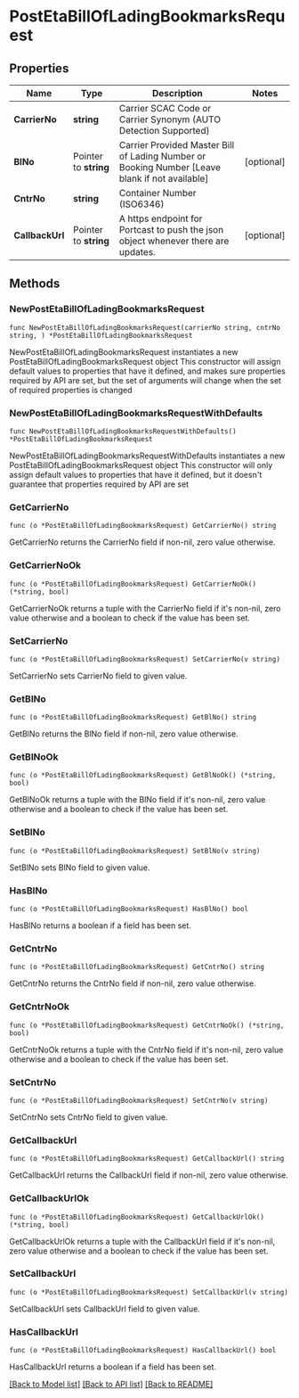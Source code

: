 # PostEtaBillOfLadingBookmarksRequest

## Properties

Name | Type | Description | Notes
------------ | ------------- | ------------- | -------------
**CarrierNo** | **string** | Carrier SCAC Code or Carrier Synonym (AUTO Detection Supported) | 
**BlNo** | Pointer to **string** | Carrier Provided Master Bill of Lading Number or Booking Number [Leave blank if not available] | [optional] 
**CntrNo** | **string** | Container Number (ISO6346) | 
**CallbackUrl** | Pointer to **string** | A https endpoint for Portcast to push the json object whenever there are updates. | [optional] 

## Methods

### NewPostEtaBillOfLadingBookmarksRequest

`func NewPostEtaBillOfLadingBookmarksRequest(carrierNo string, cntrNo string, ) *PostEtaBillOfLadingBookmarksRequest`

NewPostEtaBillOfLadingBookmarksRequest instantiates a new PostEtaBillOfLadingBookmarksRequest object
This constructor will assign default values to properties that have it defined,
and makes sure properties required by API are set, but the set of arguments
will change when the set of required properties is changed

### NewPostEtaBillOfLadingBookmarksRequestWithDefaults

`func NewPostEtaBillOfLadingBookmarksRequestWithDefaults() *PostEtaBillOfLadingBookmarksRequest`

NewPostEtaBillOfLadingBookmarksRequestWithDefaults instantiates a new PostEtaBillOfLadingBookmarksRequest object
This constructor will only assign default values to properties that have it defined,
but it doesn't guarantee that properties required by API are set

### GetCarrierNo

`func (o *PostEtaBillOfLadingBookmarksRequest) GetCarrierNo() string`

GetCarrierNo returns the CarrierNo field if non-nil, zero value otherwise.

### GetCarrierNoOk

`func (o *PostEtaBillOfLadingBookmarksRequest) GetCarrierNoOk() (*string, bool)`

GetCarrierNoOk returns a tuple with the CarrierNo field if it's non-nil, zero value otherwise
and a boolean to check if the value has been set.

### SetCarrierNo

`func (o *PostEtaBillOfLadingBookmarksRequest) SetCarrierNo(v string)`

SetCarrierNo sets CarrierNo field to given value.


### GetBlNo

`func (o *PostEtaBillOfLadingBookmarksRequest) GetBlNo() string`

GetBlNo returns the BlNo field if non-nil, zero value otherwise.

### GetBlNoOk

`func (o *PostEtaBillOfLadingBookmarksRequest) GetBlNoOk() (*string, bool)`

GetBlNoOk returns a tuple with the BlNo field if it's non-nil, zero value otherwise
and a boolean to check if the value has been set.

### SetBlNo

`func (o *PostEtaBillOfLadingBookmarksRequest) SetBlNo(v string)`

SetBlNo sets BlNo field to given value.

### HasBlNo

`func (o *PostEtaBillOfLadingBookmarksRequest) HasBlNo() bool`

HasBlNo returns a boolean if a field has been set.

### GetCntrNo

`func (o *PostEtaBillOfLadingBookmarksRequest) GetCntrNo() string`

GetCntrNo returns the CntrNo field if non-nil, zero value otherwise.

### GetCntrNoOk

`func (o *PostEtaBillOfLadingBookmarksRequest) GetCntrNoOk() (*string, bool)`

GetCntrNoOk returns a tuple with the CntrNo field if it's non-nil, zero value otherwise
and a boolean to check if the value has been set.

### SetCntrNo

`func (o *PostEtaBillOfLadingBookmarksRequest) SetCntrNo(v string)`

SetCntrNo sets CntrNo field to given value.


### GetCallbackUrl

`func (o *PostEtaBillOfLadingBookmarksRequest) GetCallbackUrl() string`

GetCallbackUrl returns the CallbackUrl field if non-nil, zero value otherwise.

### GetCallbackUrlOk

`func (o *PostEtaBillOfLadingBookmarksRequest) GetCallbackUrlOk() (*string, bool)`

GetCallbackUrlOk returns a tuple with the CallbackUrl field if it's non-nil, zero value otherwise
and a boolean to check if the value has been set.

### SetCallbackUrl

`func (o *PostEtaBillOfLadingBookmarksRequest) SetCallbackUrl(v string)`

SetCallbackUrl sets CallbackUrl field to given value.

### HasCallbackUrl

`func (o *PostEtaBillOfLadingBookmarksRequest) HasCallbackUrl() bool`

HasCallbackUrl returns a boolean if a field has been set.


[[Back to Model list]](../README.md#documentation-for-models) [[Back to API list]](../README.md#documentation-for-api-endpoints) [[Back to README]](../README.md)


